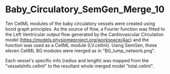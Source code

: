 # Baby_Circulatory_SemGen_Merge_10

Ten CellML modules of the baby circulatory vessels were created using bond graph principles. As the source of flow, a Fourier function was fitted to the Left Ventricular output flow generated by the Cardiovascular Circulation model (https://models.physiomeproject.org/workspace/4ac) and the function was used as a CellML module (LV.cellml).
Using SemGen, these eleven CellML BG modules were merged as in "BG_lump_network.png".
 
 
 Each vessel's specific info (radius and length) was mapped from the "vesselsInfo.cellml" to the resultant whole merged model "total.cellml".
 
